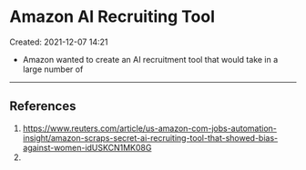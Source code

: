 # Amazon AI Recruiting Tool
Created: 2021-12-07 14:21


- Amazon wanted to create an AI recruitment tool that would take in a large number of 




---
## References
1. https://www.reuters.com/article/us-amazon-com-jobs-automation-insight/amazon-scraps-secret-ai-recruiting-tool-that-showed-bias-against-women-idUSKCN1MK08G
2. 